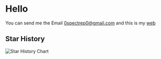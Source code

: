 # Hello

You can send me the Email 0spectrep0@gmail.com
and this is my [web](https://spectre-pro.github.io)

## Star History

<picture>
 <source media="(prefers-color-scheme: dark)" srcset="https://api.star-history.com/svg?repos=spectre-pro/SPECTRE-PRO,spectre-pro/docker-hugo-server,spectre-pro/markdown-to-htmlweb,spectre-pro/gemini-vpn,spectre-pro/spectre-pro.github.io\&type=Date\&theme=dark" />
 <source media="(prefers-color-scheme: light)" srcset="https://api.star-history.com/svg?repos=spectre-pro/SPECTRE-PRO,spectre-pro/docker-hugo-server,spectre-pro/markdown-to-htmlweb,spectre-pro/gemini-vpn,spectre-pro/spectre-pro.github.io\&type=Date" />
 <img alt="Star History Chart" src="https://api.star-history.com/svg?repos=spectre-pro/SPECTRE-PRO,spectre-pro/docker-hugo-server,spectre-pro/markdown-to-htmlweb,spectre-pro/gemini-vpn,spectre-pro/spectre-pro.github.io\&type=Date" />
</picture>
<!--
**SPECTRE-PRO/spectre-pro** is a ✨ _special_ ✨ repository because its `README.md` (this file) appears on your GitHub profile.

Here are some ideas to get you started:

- 🔭 I’m currently working on ...
- 🌱 I’m currently learning ...
- 👯 I’m looking to collaborate on ...
- 🤔 I’m looking for help with ...
- 💬 Ask me about ...
- 📫 How to reach me: ...
- 😄 Pronouns: ...
- ⚡ Fun fact: ...
-->

